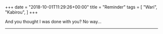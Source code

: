 +++
date = "2018-10-01T11:29:26+00:00"
title = "Reminder"
tags = [
    "Wari",
    "Kabirou",
]
+++

And you thought I was done with you? No way...


<hr>
